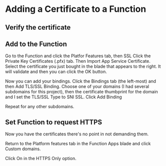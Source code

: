 # Adding a Certificate to a Function



## Verify the certificate


## Add to the Function
Go to the Function and click the Platfor Features tab, then SSL
Click the Private Key Certificates (.pfx) tab. Then Import App Service Certificate. 
Select the certificate you just bought in the blade that appears to the right. It will validate and then you can click the OK button.

Now you can add your bindings.
Click the Bindings tab (the left-most) and then Add TLS/SSL Binding.
Choose one of your domains (I had several subdomains for this project), then the certificate thumbprint for the domain and I set the TLS/SSL Type to SNI SSL. Click Add Binding

Repeat for any other subdomains.


## Set Function to request HTTPS
Now you have the certificates there's no point in not demanding them. 

Return to the Platform features tab in the Function Apps blade and click Custom domains.

Click On in the HTTPS Only option.
